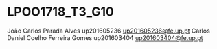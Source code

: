 # LPOO1718_T3_G10

João Carlos Parada Alves up201605236 up201605236@fe.up.pt
Carlos Daniel Coelho Ferreira Gomes up201603404 up201603404@fe.up.pt



